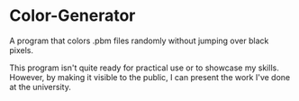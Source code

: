 # Color-Generator
A program that colors .pbm files randomly without jumping over black pixels.

This program isn't quite ready for practical use or to showcase my skills. However, by making it visible to the public, I can present the work I've done at the university.
